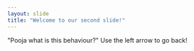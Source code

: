 ```yaml
---
layout: slide
title: "Welcome to our second slide!"
---
```

"Pooja what is this behaviour?"
Use the left arrow to go back!

